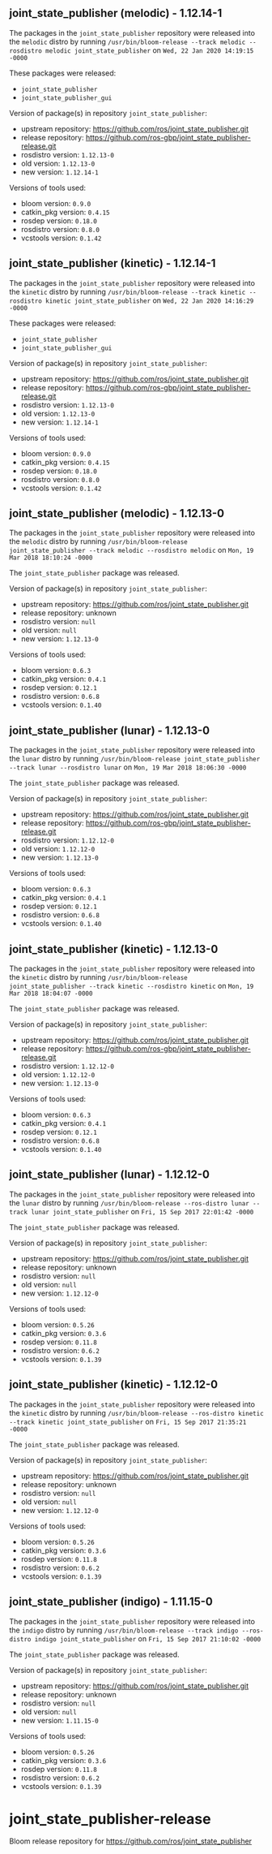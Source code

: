 ## joint_state_publisher (melodic) - 1.12.14-1

The packages in the `joint_state_publisher` repository were released into the `melodic` distro by running `/usr/bin/bloom-release --track melodic --rosdistro melodic joint_state_publisher` on `Wed, 22 Jan 2020 14:19:15 -0000`

These packages were released:
- `joint_state_publisher`
- `joint_state_publisher_gui`

Version of package(s) in repository `joint_state_publisher`:

- upstream repository: https://github.com/ros/joint_state_publisher.git
- release repository: https://github.com/ros-gbp/joint_state_publisher-release.git
- rosdistro version: `1.12.13-0`
- old version: `1.12.13-0`
- new version: `1.12.14-1`

Versions of tools used:

- bloom version: `0.9.0`
- catkin_pkg version: `0.4.15`
- rosdep version: `0.18.0`
- rosdistro version: `0.8.0`
- vcstools version: `0.1.42`


## joint_state_publisher (kinetic) - 1.12.14-1

The packages in the `joint_state_publisher` repository were released into the `kinetic` distro by running `/usr/bin/bloom-release --track kinetic --rosdistro kinetic joint_state_publisher` on `Wed, 22 Jan 2020 14:16:29 -0000`

These packages were released:
- `joint_state_publisher`
- `joint_state_publisher_gui`

Version of package(s) in repository `joint_state_publisher`:

- upstream repository: https://github.com/ros/joint_state_publisher.git
- release repository: https://github.com/ros-gbp/joint_state_publisher-release.git
- rosdistro version: `1.12.13-0`
- old version: `1.12.13-0`
- new version: `1.12.14-1`

Versions of tools used:

- bloom version: `0.9.0`
- catkin_pkg version: `0.4.15`
- rosdep version: `0.18.0`
- rosdistro version: `0.8.0`
- vcstools version: `0.1.42`


## joint_state_publisher (melodic) - 1.12.13-0

The packages in the `joint_state_publisher` repository were released into the `melodic` distro by running `/usr/bin/bloom-release joint_state_publisher --track melodic --rosdistro melodic` on `Mon, 19 Mar 2018 18:10:24 -0000`

The `joint_state_publisher` package was released.

Version of package(s) in repository `joint_state_publisher`:

- upstream repository: https://github.com/ros/joint_state_publisher.git
- release repository: unknown
- rosdistro version: `null`
- old version: `null`
- new version: `1.12.13-0`

Versions of tools used:

- bloom version: `0.6.3`
- catkin_pkg version: `0.4.1`
- rosdep version: `0.12.1`
- rosdistro version: `0.6.8`
- vcstools version: `0.1.40`


## joint_state_publisher (lunar) - 1.12.13-0

The packages in the `joint_state_publisher` repository were released into the `lunar` distro by running `/usr/bin/bloom-release joint_state_publisher --track lunar --rosdistro lunar` on `Mon, 19 Mar 2018 18:06:30 -0000`

The `joint_state_publisher` package was released.

Version of package(s) in repository `joint_state_publisher`:

- upstream repository: https://github.com/ros/joint_state_publisher.git
- release repository: https://github.com/ros-gbp/joint_state_publisher-release.git
- rosdistro version: `1.12.12-0`
- old version: `1.12.12-0`
- new version: `1.12.13-0`

Versions of tools used:

- bloom version: `0.6.3`
- catkin_pkg version: `0.4.1`
- rosdep version: `0.12.1`
- rosdistro version: `0.6.8`
- vcstools version: `0.1.40`


## joint_state_publisher (kinetic) - 1.12.13-0

The packages in the `joint_state_publisher` repository were released into the `kinetic` distro by running `/usr/bin/bloom-release joint_state_publisher --track kinetic --rosdistro kinetic` on `Mon, 19 Mar 2018 18:04:07 -0000`

The `joint_state_publisher` package was released.

Version of package(s) in repository `joint_state_publisher`:

- upstream repository: https://github.com/ros/joint_state_publisher.git
- release repository: https://github.com/ros-gbp/joint_state_publisher-release.git
- rosdistro version: `1.12.12-0`
- old version: `1.12.12-0`
- new version: `1.12.13-0`

Versions of tools used:

- bloom version: `0.6.3`
- catkin_pkg version: `0.4.1`
- rosdep version: `0.12.1`
- rosdistro version: `0.6.8`
- vcstools version: `0.1.40`


## joint_state_publisher (lunar) - 1.12.12-0

The packages in the `joint_state_publisher` repository were released into the `lunar` distro by running `/usr/bin/bloom-release --ros-distro lunar --track lunar joint_state_publisher` on `Fri, 15 Sep 2017 22:01:42 -0000`

The `joint_state_publisher` package was released.

Version of package(s) in repository `joint_state_publisher`:

- upstream repository: https://github.com/ros/joint_state_publisher.git
- release repository: unknown
- rosdistro version: `null`
- old version: `null`
- new version: `1.12.12-0`

Versions of tools used:

- bloom version: `0.5.26`
- catkin_pkg version: `0.3.6`
- rosdep version: `0.11.8`
- rosdistro version: `0.6.2`
- vcstools version: `0.1.39`


## joint_state_publisher (kinetic) - 1.12.12-0

The packages in the `joint_state_publisher` repository were released into the `kinetic` distro by running `/usr/bin/bloom-release --ros-distro kinetic --track kinetic joint_state_publisher` on `Fri, 15 Sep 2017 21:35:21 -0000`

The `joint_state_publisher` package was released.

Version of package(s) in repository `joint_state_publisher`:

- upstream repository: https://github.com/ros/joint_state_publisher.git
- release repository: unknown
- rosdistro version: `null`
- old version: `null`
- new version: `1.12.12-0`

Versions of tools used:

- bloom version: `0.5.26`
- catkin_pkg version: `0.3.6`
- rosdep version: `0.11.8`
- rosdistro version: `0.6.2`
- vcstools version: `0.1.39`


## joint_state_publisher (indigo) - 1.11.15-0

The packages in the `joint_state_publisher` repository were released into the `indigo` distro by running `/usr/bin/bloom-release --track indigo --ros-distro indigo joint_state_publisher` on `Fri, 15 Sep 2017 21:10:02 -0000`

The `joint_state_publisher` package was released.

Version of package(s) in repository `joint_state_publisher`:

- upstream repository: https://github.com/ros/joint_state_publisher.git
- release repository: unknown
- rosdistro version: `null`
- old version: `null`
- new version: `1.11.15-0`

Versions of tools used:

- bloom version: `0.5.26`
- catkin_pkg version: `0.3.6`
- rosdep version: `0.11.8`
- rosdistro version: `0.6.2`
- vcstools version: `0.1.39`


# joint_state_publisher-release
Bloom release repository for https://github.com/ros/joint_state_publisher
